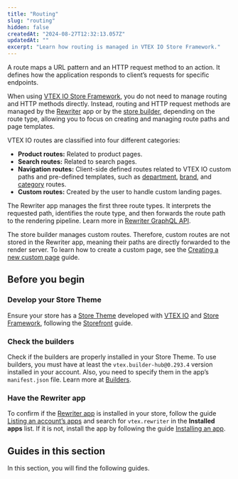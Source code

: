 ```yaml
---
title: "Routing"
slug: "routing"
hidden: false
createdAt: "2024-08-27T12:32:13.057Z"
updatedAt: ""
excerpt: "Learn how routing is managed in VTEX IO Store Framework."
---
```


A route maps a URL pattern and an HTTP request method to an action. It defines how the application responds to client’s requests for specific endpoints.

When using [VTEX IO Store Framework](https://developers.vtex.com/docs/guides/store-framework), you do not need to manage routing and HTTP methods directly. Instead, routing and HTTP request methods are managed by the [Rewriter](https://developers.vtex.com/docs/apps/vtex.rewriter) app or by the [store builder](https://developers.vtex.com/docs/guides/vtex-io-documentation-store-builder), depending on the route type, allowing you to focus on creating and managing route paths and page templates.

VTEX IO routes are classified into four different categories:

- **Product routes:** Related to product pages.
- **Search routes:** Related to search pages.
- **Navigation routes:** Client-side defined routes related to VTEX IO custom paths and pre-defined templates, such as [department](https://github.com/vtex-apps/store/blob/master/store/routes.json#L27), [brand](https://github.com/vtex-apps/store/blob/master/store/routes.json#L21), and [category](https://github.com/vtex-apps/store/blob/master/store/routes.json#L33) routes.
- **Custom routes:** Created by the user to handle custom landing pages.

The Rewriter app manages the first three route types. It interprets the requested path, identifies the route type, and then forwards the route path to the rendering pipeline. Learn more in [Rewriter GraphQL API](https://developers.vtex.com/docs/apps/vtex.rewriter@1.63.0/rewriter-graphql-api).

The store builder manages custom routes. Therefore, custom routes are not stored in the Rewriter app, meaning their paths are directly forwarded to the render server. To learn how to create a custom page, see the [Creating a new custom page](https://developers.vtex.com/docs/guides/vtex-io-documentation-creating-a-new-custom-page) guide.

## Before you begin

<Steps>

### Develop your Store Theme

Ensure your store has a [Store Theme](https://developers.vtex.com/docs/guides/vtex-io-documentation-store-theme) developed with [VTEX IO](https://developers.vtex.com/docs/guides/vtex-io-documentation-what-is-vtex-io) and [Store Framework](https://developers.vtex.com/docs/guides/store-framework), following the [Storefront](https://developers.vtex.com/docs/guides/getting-started-3) guide.

### Check the builders

Check if the builders are properly installed in your Store Theme. To use builders, you must have at least the `vtex.builder-hub@0.293.4` version installed in your account. Also, you need to specify them in the app’s `manifest.json` file. Learn more at [Builders](https://developers.vtex.com/docs/guides/vtex-io-documentation-builders).

### Have the Rewriter app

To confirm if the [Rewriter app](https://developers.vtex.com/docs/apps/vtex.rewriter) is installed in your store, follow the guide [Listing an account’s apps](https://developers.vtex.com/docs/guides/vtex-io-documentation-listing-an-accounts-apps) and search for `vtex.rewriter` in the **Installed apps** list. If it is not, install the app by following the guide [Installing an app](https://developers.vtex.com/docs/guides/vtex-io-documentation-installing-an-app).

</Steps>

## Guides in this section

In this section, you will find the following guides.

<Flex>

<WhatsNextCard
title="Best practices for associating a custom page with a content type"
description="Learn how to effectively associate custom pages with content types in VTEX IO."
linkTo="https://developers.vtex.com/docs/guides/vtex-io-documentation-best-practices-for-associating-a-custom-page-with-a-content-type"
linkTitle="See more"
/>

<WhatsNextCard
title="Enabling 404 pages"
description="Learn how to enable and configure 404 error pages for better user experience."
linkTo="https://developers.vtex.com/docs/guides/vtex-io-documentation-enabling-404-pages"
linkTitle="See more"
/>

<WhatsNextCard
title="Managing URL redirects"
description="Discover how to manage URL redirects to ensure seamless navigation."
linkTo="https://developers.vtex.com/docs/guides/vtex-io-documentation-managing-url-redirects"
linkTitle="See more"
/>

<WhatsNextCard
title="Using several service workers in your store"
description="Explore how to use multiple service workers to enhance your store’s performance and offline capabilities."
linkTo="https://developers.vtex.com/docs/guides/vtex-io-documentation-using-several-service-workers-in-your-store"
linkTitle="See more"
/>

</Flex>
